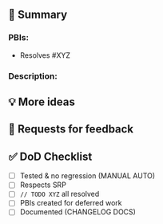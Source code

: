 ## 📸 Summary

<!-- Add screenshots/videos here -->

### PBIs:

<!-- If your PR closes a PBI, you must write "Resolves" -->

- Resolves #XYZ

### Description:

<!-- List changes -->

## 💡 More ideas

<!-- List any more ideas you have -->

## 🙋 Requests for feedback

<!-- @mention reviewers to guide them to anything you're unsure about or where they can be particularly useful -->

## ✅ DoD Checklist

<!-- Check each item ONLY after you have completed it -->

- [ ] Tested & no regression (MANUAL AUTO)
- [ ] Respects SRP
- [ ] `// TODO XYZ` all resolved
- [ ] PBIs created for deferred work
- [ ] Documented (CHANGELOG DOCS)

